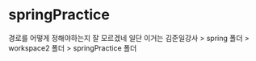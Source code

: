 # springPractice
경로를 어떻게 정해야하는지 잘 모르겠네
일단 이거는 김준일강사 > spring 폴더 > workspace2 폴더 > springPractice 폴더
